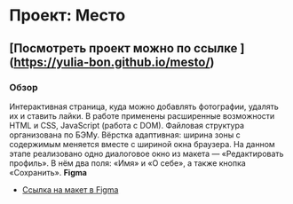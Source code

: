 # Проект: Место

## [Посмотреть проект можно по ссылке ] (https://yulia-bon.github.io/mesto/)

### Обзор
Интерактивная страница, куда можно добавлять фотографии, удалять их и ставить лайки.
В работе применены расширенные возможности HTML и CSS, JavaScript (работа с DOM).
Файловая структура организована по БЭМу.
Вёрстка адаптивная: ширина зоны с содержимым меняется вместе с шириной окна браузера.
На данном этапе реализовано одно диалоговое окно из макета — «Редактировать профиль». В нём два поля: «Имя» и «О себе», а также кнопка «Сохранить».
**Figma**

* [Ссылка на макет в Figma](https://www.figma.com/file/2cn9N9jSkmxD84oJik7xL7/JavaScript.-Sprint-4?node-id=0%3A1)

